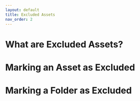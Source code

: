 ```yaml
---
layout: default
title: Excluded Assets
nav_order: 2
---
```


# What are Excluded Assets?

# Marking an Asset as Excluded

# Marking a Folder as Excluded